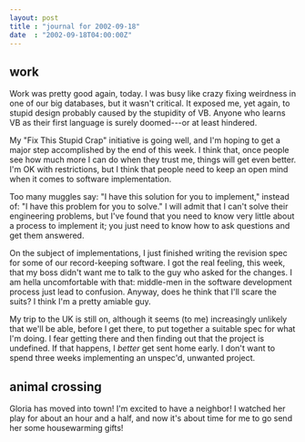 ```yaml
---
layout: post
title : "journal for 2002-09-18"
date  : "2002-09-18T04:00:00Z"
---
```



## work

Work was pretty good again, today.  I was busy like crazy fixing weirdness in one of our big databases, but it wasn't critical.  It exposed me, yet again, to stupid design probably caused by the stupidity of VB.  Anyone who learns VB as their first language is surely doomed---or at least hindered.

My "Fix This Stupid Crap" initiative is going well, and I'm hoping to get a major step accomplished by the end of this week.  I think that, once people see how much more I can do when they trust me, things will get even better.  I'm OK with restrictions, but I think that people need to keep an open mind when it comes to software implementation.  

Too many muggles say: "I have this solution for you to implement," instead of: "I have this problem for you to solve."  I will admit that I can't solve their engineering problems, but I've found that you need to know very little about a process to implement it;  you just need to know how to ask questions and get them answered.

On the subject of implementations, I just finished writing the revision spec for some of our record-keeping software.  I got the real feeling, this week, that my boss didn't want me to talk to the guy who asked for the changes.  I am hella uncomfortable with that:  middle-men in the software development process just lead to confusion.  Anyway, does he think that I'll scare the suits?  I think I'm a pretty amiable guy.

My trip to the UK is still on, although it seems (to me) increasingly unlikely that we'll be able, before I get there, to put together a suitable spec for what I'm doing.  I fear getting there and then finding out that the project is undefined.  If that happens, I <em>better</em> get sent home early.  I don't want to spend three weeks implementing an unspec'd, unwanted project.

## animal crossing

Gloria has moved into town!  I'm excited to have a neighbor!  I watched her play for about an hour and a half, and now it's about time for me to go send her some housewarming gifts!

